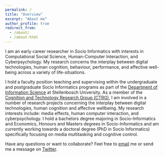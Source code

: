 ```yaml
---
permalink: /
title: "Overview"
excerpt: "About me"
author_profile: true
redirect_from: 
  - /about/
  - /about.html
---
```


I am an early career researcher in Socio Informatics with interests in Computational Social Science, Human-Computer Interaction, and Cyberpsychology. My research concerns the interplay between digital technologies, human cognition, behaviour, performance, and affective well-being across a variety of life-situations.

I hold a faculty position teaching and supervising within the undergraduate and postgraduate Socio Informatics programs as part of the [Department of Information Science](http://suinformatics.com) at Stellenbosch University. As a member of the [Cognition and Technology Research Group (CTRG)](http://suinformatics.com/ctrg), I am involved in a number of research projects concerning the interplay between digital technologies, human cognition and affective wellbeing. My research interests include: media effects, human computer interaction, and cyberpsychology. I hold a bachelors degree majoring in Socio-Informatics and Economics, Honours and Masters degrees in Socio-Informatics and am currently working towards a doctoral degree (PhD in Socio Informatics) specifically focusing on media multitasking and cognitive control.

Have any questions or want to collaborate? Feel free to [email](mailto:dougaparry@sun.ac.za) me or send me a message on [Twitter](https://twitter.com/dougaparry).

